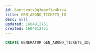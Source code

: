 ```yaml
---
id: 6uercvutx9q3mamftv4htvw
title: GEN_ABONO_TICKETS_ID
desc: null
updated: 1684912751
created: 1684912751
---
```



```sql
CREATE GENERATOR GEN_ABONO_TICKETS_ID;
```
